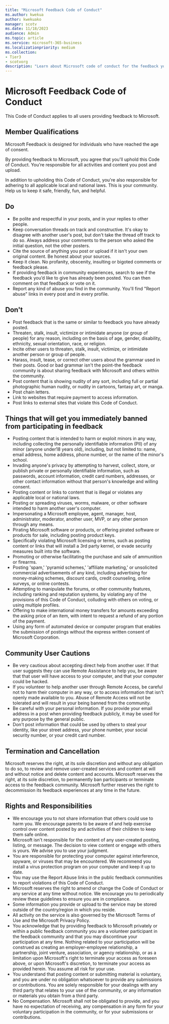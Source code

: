 ```yaml
---
title: "Microsoft Feedback Code of Conduct"
ms.author: kwekua
author: kwekuako
manager: scotv
ms.date: 11/18/2023
audience: Admin
ms.topic: article
ms.service: microsoft-365-business
ms.localizationpriority: medium
ms.collection: 
- Tier3
- scotvorg
description: "Learn about Microsoft code of conduct for the feedback you provide."
---
```


# Microsoft Feedback Code of Conduct

This Code of Conduct applies to all users providing feedback to Microsoft.

## Member Qualifications

Microsoft Feedback is designed for individuals who have reached the age of consent.

By providing feedback to Microsoft, you agree that you'll uphold this Code of Conduct. You're responsible for all activities and content you post and upload.

In addition to upholding this Code of Conduct, you're also responsible for adhering to all applicable local and national laws. This is your community. Help us to keep it safe, friendly, fun, and helpful.

## Do

- Be polite and respectful in your posts, and in your replies to other people.
- Keep conversation threads on track and constructive. It's okay to disagree with another user's post, but don't take the thread off track to do so. Always address your comments to the person who asked the initial question, not the other posters.
- Cite the source of anything you post or upload if it isn't your own original content. Be honest about your sources.
- Keep it clean. No profanity, obscenity, insulting or bigoted comments or feedback please.
- If providing feedback in community experiences, search to see if the feedback you’d like to give has already been posted.  You can then comment on that feedback or vote on it.
- Report any kind of abuse you find in the community. You'll find "Report abuse" links in every post and in every profile.

## Don't

- Post feedback that is the same or similar to feedback you have already posted.
- Threaten, stalk, insult, victimize or intimidate anyone (or group of people) for any reason, including on the basis of age, gender, disability, ethnicity, sexual orientation, race, or religion.
- Incite other users to threaten, stalk, insult, victimize, or intimidate another person or group of people.
- Harass, insult, tease, or correct other users about the grammar used in their posts. Good or bad grammar isn't the point-the feedback community is about sharing feedback with Microsoft and others within the community.
- Post content that is showing nudity of any sort, including full or partial photographic human nudity, or nudity in cartoons, fantasy art, or manga.
- Post chain letters.
- Link to websites that require payment to access information.
- Post links to external sites that violate this Code of Conduct.

## Things that will get you immediately banned from participating in feedback

- Posting content that is intended to harm or exploit minors in any way, including collecting the personally identifiable information (PII) of any minor (anyone under18 years old), including, but not limited to: name, email address, home address, phone number, or the name of the minor's school.
- Invading anyone's privacy by attempting to harvest, collect, store, or publish private or personally identifiable information, such as passwords, account information, credit card numbers, addresses, or other contact information without that person's knowledge and willing consent.
- Posting content or links to content that is illegal or violates any applicable local or national laws.
- Posting or spreading viruses, worms, malware, or other software intended to harm another user's computer.
- Impersonating a Microsoft employee, agent, manager, host, administrator, moderator, another user, MVP, or any other person through any means.
- Pirating Microsoft software or products, or offering pirated software or products for sale, including posting product keys.
- Specifically violating Microsoft licensing or terms, such as posting content or links that will install a 3rd party kernel, or evade security measures built into the software.
- Promoting or otherwise facilitating the purchase and sale of ammunition or firearms.
- Posting 'spam,' 'pyramid schemes,' 'affiliate marketing,' or unsolicited commercial advertisements of any kind, including advertising for money-making schemes, discount cards, credit counseling, online surveys, or online contests.
- Attempting to manipulate the forums, or other community features, including ranking and reputation systems, by violating any of the provisions of this Code of Conduct, colluding with others on voting, or using multiple profiles.
- Offering to make international money transfers for amounts exceeding the asking price of an item, with intent to request a refund of any portion of the payment.
- Using any form of automated device or computer program that enables the submission of postings without the express written consent of Microsoft Corporation.

## Community User Cautions

- Be very cautious about accepting direct help from another user. If that user suggests they can use Remote Assistance to help you, be aware that that user will have access to your computer, and that your computer could be hacked.
- If you volunteer to help another user through Remote Access, be careful not to harm their computer in any way, or to access information that isn't openly made available to you. Abuse of Remote Access will not be tolerated and will result in your being banned from the community.
- Be careful with your personal information. If you provide your email address in a post when providing feedback publicly, it may be used for any purpose by the general public.
- Don't post information that could be used by others to steal your identity, like your street address, your phone number, your social security number, or your credit card number.

## Termination and Cancellation

Microsoft reserves the right, at its sole discretion and without any obligation to do so, to review and remove user-created services and content at will and without notice and delete content and accounts. Microsoft reserves the right, at its sole discretion, to permanently ban participants or terminate access to the feedback community.  Microsoft further reserves the right to decommission its feedback experiences at any time in the future.

## Rights and Responsibilities

- We encourage you to not share information that others could use to harm you. We encourage parents to be aware of and help exercise control over content posted by and activities of their children to keep them safe online.
- Microsoft isn't responsible for the content of any user-created posting, listing, or message. The decision to view content or engage with others is yours. We advise you to use your judgment.
- You are responsible for protecting your computer against interference, spyware, or viruses that may be encountered. We recommend you install a virus protection program on your computer and keep it up to date.
- You may use the Report Abuse links in the public feedback communities to report violations of this Code of Conduct.
- Microsoft reserves the right to amend or change the Code of Conduct or any service at any time without notice. We encourage you to periodically review these guidelines to ensure you are in compliance.
- Some information you provide or upload to the service may be stored outside of the country/region in which you reside.
- All activity on the service is also governed by the Microsoft Terms of Use and the Microsoft Privacy Policy.
- You acknowledge that by providing feedback to Microsoft privately or within a public feedback community you are a volunteer participant in the feedback community and that you may discontinue your participation at any time. Nothing related to your participation will be construed as creating an employer-employee relationship, a partnership, joint venture, association, or agency relationship, or as a limitation upon Microsoft's right to terminate your access as foreseen above, or upon Microsoft's discretion, to terminate your access as provided herein. You assume all risk for your use.
- You understand that posting content or submitting material is voluntary, and you are under no obligation whatsoever to provide any submissions or contributions. You are solely responsible for your dealings with any third party that relates to your use of the community, or any information or materials you obtain from a third party.
- No Compensation. Microsoft shall not be obligated to provide, and you have no expectation of receiving, any compensation in any form for your voluntary participation in the community, or for your submissions or contributions.
